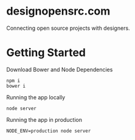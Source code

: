 # designopensrc.com

Connecting open source projects with designers.

# Getting Started

Download Bower and Node Dependencies

```shell
npm i 
bower i
```

Running the app locally

```shell
node server
```

Running the app in production

```shell
NODE_ENV=production node server
```
